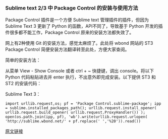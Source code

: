 ### Sublime text 2/3 中 Package Control 的安装与使用方法

Package Control 插件是一个方便 Sublime text 管理插件的插件，但因为 Sublime Text 3 更新了 Python 的函数，API不同了，导致基于 Python 开发的插件很多都不能工作，Package Control 原来的安装方法都失效了。

网上有2种使用 Git 的安装方法，感觉太麻烦了。此处将 wbond 网站的 ST3 Package Control 简便安装方法翻译转至此处，方便大家查阅。

简单的安装方法：

从菜单 View - Show Console 或者 ctrl + ~ 快捷键，调出 console。将以下 Python 代码粘贴进去并 enter 执行，不出意外即完成安装。以下提供 ST3 和 ST2 的安装代码：

Sublime Text 3：
```
import urllib.request,os; pf = 'Package Control.sublime-package'; ipp = sublime.installed_packages_path(); urllib.request.install_opener( urllib.request.build_opener( urllib.request.ProxyHandler()) ); open(os.path.join(ipp, pf), 'wb').write(urllib.request.urlopen( 'http://sublime.wbond.net/' + pf.replace(' ','%20')).read())
```


[ 原文链接 ](http://www.imjeff.cn/blog/62/)
